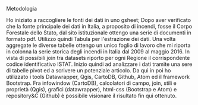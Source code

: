 Metodologia

Ho iniziato a raccogliere le fonti dei dati in uno gsheet;
Dopo aver verificato che la fonte principale dei dati in Italia, a proposito di incendi, fosse il Corpo Forestale dello Stato, dal sito istituzionale ottengo una serie di documenti in formato pdf. Utilizzo quindi Tabula per l'estrazione dei dati. Una volta aggregate le diverse tabelle ottengo un unico foglio di lavoro che mi riporta in colonna la serie storica degli incendi in Italia dal 2009 al maggio 2016. In vista di possibili join tra datasets riporto per ogni Regione il corrispondente codice identificativo ISTAT. 
Inizio quindi ad analizzare i dati tramite una sere di tabelle pivot ed a scrivere un potenziale articolo.
Da qui in poi ho utilizzato i tools Datawrapper, Qgis, CartoDB, Github, Atom ed il framework Bootstrap. Fra infowindow (CartoDB),  calcolatori di campo, join, stili e proprietà (Qgis), grafici (datawrapper), html-css (Bootstrap e Atom) e repository&C (Github) è possibile visionare il risultato fin qui ottenuto.

